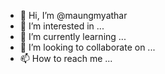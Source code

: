 - 👋 Hi, I’m @maungmyathar
- 👀 I’m interested in ...
- 🌱 I’m currently learning ...
- 💞️ I’m looking to collaborate on ...
- 📫 How to reach me ...

<!---
maungmyathar/maungmyathar is a ✨ special ✨ repository because its `README.md` (this file) appears on your GitHub profile.
You can click the Preview link to take a look at your changes.
--->
